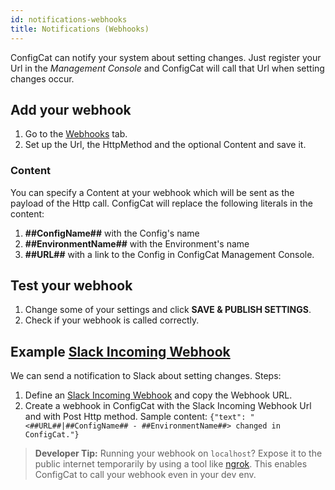 ```yaml
---
id: notifications-webhooks
title: Notifications (Webhooks)
---
```

ConfigCat can notify your system about setting changes. Just register your Url in the *Management Console* and ConfigCat will call that Url when setting changes occur.

## Add your webhook
1. Go to the <a href="https://app.configcat.com/webhook" target="_blank">Webhooks</a> tab.
1. Set up the Url, the HttpMethod and the optional Content and save it.

### Content
You can specify a Content at your webhook which will be sent as the payload of the Http call. ConfigCat will replace the following literals in the content:
1. **##ConfigName##** with the Config's name
1. **##EnvironmentName##** with the Environment's name 
1. **##URL##** with a link to the Config in ConfigCat Management Console.

## Test your webhook
1. Change some of your settings and click **SAVE & PUBLISH SETTINGS**.
1. Check if your webhook is called correctly.

## Example <a href="https://api.slack.com/incoming-webhooks" target="_blank">Slack Incoming Webhook</a>
We can send a notification to Slack about setting changes. Steps:
1. Define an <a href="https://api.slack.com/incoming-webhooks" target="_blank">Slack Incoming Webhook</a> and copy the Webhook URL.
1. Create a webhook in ConfigCat with the Slack Incoming Webhook Url and with Post Http method. Sample content:
```{"text": "<##URL##|##ConfigName## - ##EnvironmentName##> changed in ConfigCat."}```

> **Developer Tip:** Running your webhook on `localhost`? Expose it to the public internet temporarily by using a tool like <a href="https://ngrok.com/" target="_blank">ngrok</a>. This enables ConfigCat to call your webhook even in your dev env.

